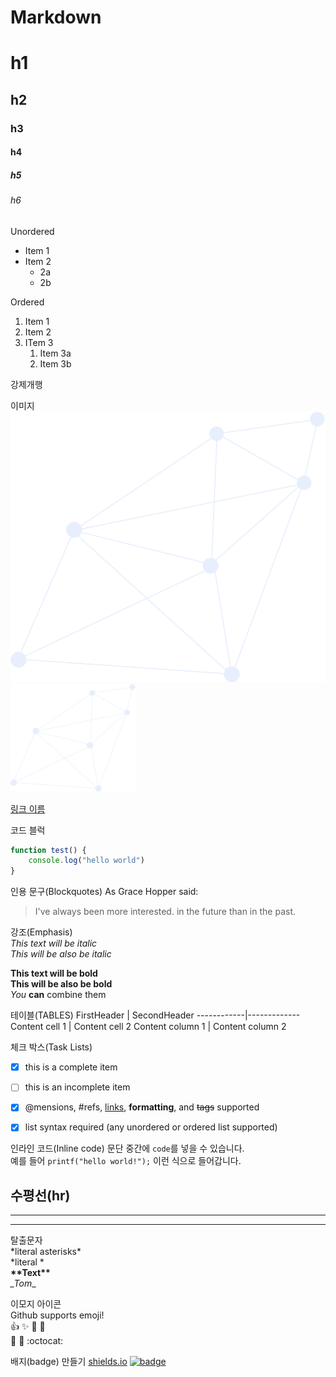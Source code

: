 # Markdown

# h1
## h2
### h3
#### h4
##### h5
###### h6

Unordered
* Item 1
* Item 2
	* 2a
	* 2b
	
Ordered
1. Item 1
1. Item 2
1. ITem 3
	1. Item 3a
	1. Item 3b

강제개행  

이미지
![image test](/images/image1.png)
<a href="#"><img src="https://github.com/ansrb0520/test/blob/main/images/image1.png" alt="image1" width="200px" /></a>

[링크 이름](http://github.com "깃허브")

코드 블럭
```javascript
function test() {
	console.log("hello world")
}
```


인용 문구(Blockquotes)
As Grace Hopper said:
> I've always been more interested.
> in the future than in the past.


강조(Emphasis)  
*This text will be italic*  
_This will be also be italic_

**This text will be bold**  
__This will be also be bold__  
*You* **can** combine them


테이블(TABLES)
FirstHeader | SecondHeader
------------|-------------
Content cell 1 | Content cell 2
Content column 1 | Content column 2


체크 박스(Task Lists)
- [x] this is a complete item
- [ ] this is an incomplete item
- [x] @mensions, #refs, [links](), **formatting**, and <del>tags</del> supported
- [x] list syntax required (any unordered or ordered list supported)


인라인 코드(Inline code)
문단 중간에 `code`를 넣을 수 있습니다.  
예를 들어 `printf("hello world!");` 이런 식으로 들어갑니다.


수평선(hr)
---
***
___


탈출문자  
\*literal asterisks\*  
*literal *  
__\*\*Text\*\*__  
_\_Tom_\_  


이모지 아이콘  
Github supports emoji!  
:+1: :sparkles: :camel: :tada:  
:rocket: :metal: :octocat:


배지(badge) 만들기 [shields.io](https://shields.io)
<a href="#"><img src="https://img.shields.io/badge/license-mit-yellowgreen" alt="badge" /></a>


